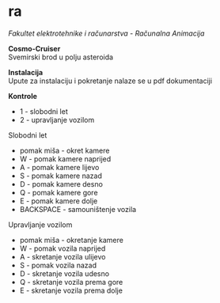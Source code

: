 # ra
*Fakultet elektrotehnike i računarstva - Računalna Animacija*

**Cosmo-Cruiser**\
  Svemirski brod u polju asteroida

**Instalacija**\
  Upute za instalaciju i pokretanje nalaze se u pdf dokumentaciji

**Kontrole**
  <ul>
    <li>1 - slobodni let</li>
    <li>2 - upravljanje vozilom</li>
  </ul>
  Slobodni let
  <ul>
    <li>pomak miša - okret kamere</li>
    <li>W - pomak kamere naprijed</li>
    <li>A - pomak kamere lijevo</li>
    <li>S - pomak kamere nazad</li>
    <li>D - pomak kamere desno</li>
    <li>Q - pomak kamere gore</li>
    <li>E - pomak kamere dolje</li>
    <li>BACKSPACE - samouništenje vozila</li>
  </ul>
  Upravljanje vozilom
  <ul>
    <li>pomak miša - okretanje kamere</li>
    <li>W - pomak vozila naprijed</li>
    <li>A - skretanje vozila ulijevo</li>
    <li>S - pomak vozila nazad</li>
    <li>D - skretanje vozila udesno</li>
    <li>Q - skretanje vozila prema gore</li>
    <li>E - skretanje vozila prema dolje</li>
  </ul>
